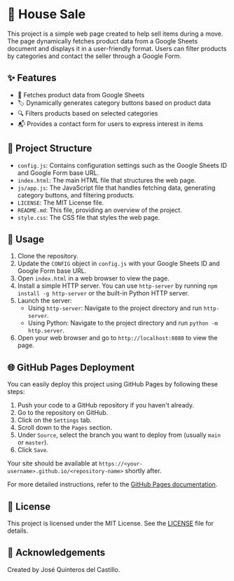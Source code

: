# 🏡 House Sale

This project is a simple web page created to help sell items during a move. The page dynamically fetches product data from a Google Sheets document and displays it in a user-friendly format. Users can filter products by categories and contact the seller through a Google Form.

## ✨ Features

- 📄 Fetches product data from Google Sheets
- 🏷️ Dynamically generates category buttons based on product data
- 🔍 Filters products based on selected categories
- 📬 Provides a contact form for users to express interest in items

## 📁 Project Structure
- `config.js`: Contains configuration settings such as the Google Sheets ID and Google Form base URL.
- `index.html`: The main HTML file that structures the web page.
- `js/app.js`: The JavaScript file that handles fetching data, generating category buttons, and filtering products.
- `LICENSE`: The MIT License file.
- `README.md`: This file, providing an overview of the project.
- `style.css`: The CSS file that styles the web page.

## 🚀 Usage

1. Clone the repository.
2. Update the `CONFIG` object in `config.js` with your Google Sheets ID and Google Form base URL.
3. Open `index.html` in a web browser to view the page.
4. Install a simple HTTP server. You can use `http-server` by running `npm install -g http-server` or the built-in Python HTTP server.
5. Launch the server:
    - Using `http-server`: Navigate to the project directory and run `http-server`.
    - Using Python: Navigate to the project directory and run `python -m http.server`.
6. Open your web browser and go to `http://localhost:8080` to view the page.

## 🌐 GitHub Pages Deployment

You can easily deploy this project using GitHub Pages by following these steps:

1. Push your code to a GitHub repository if you haven't already.
2. Go to the repository on GitHub.
3. Click on the `Settings` tab.
4. Scroll down to the `Pages` section.
5. Under `Source`, select the branch you want to deploy from (usually `main` or `master`).
6. Click `Save`.

Your site should be available at `https://<your-username>.github.io/<repository-name>` shortly after.

For more detailed instructions, refer to the [GitHub Pages documentation](https://docs.github.com/en/pages).

## 📜 License

This project is licensed under the MIT License. See the [LICENSE](LICENSE) file for details.

## 🙏 Acknowledgements

Created by José Quinteros del Castillo.